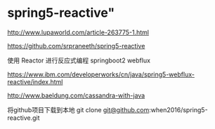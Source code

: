# spring5-reactive"


http://www.lupaworld.com/article-263775-1.html

https://github.com/srpraneeth/spring5-reactive

使用 Reactor 进行反应式编程
springboot2
webflux

https://www.ibm.com/developerworks/cn/java/spring5-webflux-reactive/index.html

http://www.baeldung.com/cassandra-with-java

将github项目下载到本地
git clone git@github.com:when2016/spring5-reactive.git
